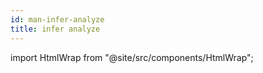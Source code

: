 ```yaml
---
id: man-infer-analyze
title: infer analyze
---
```


import HtmlWrap from "@site/src/components/HtmlWrap";

<HtmlWrap url="/man/1.2.0/infer-analyze.1.html" />
